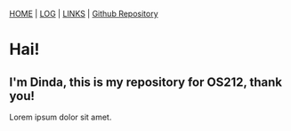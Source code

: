 [HOME](.) | [LOG](TXT/mylog.txt) | [LINKS](LINKS/) | [Github Repository](https://github.com/dindasrg/os212) 

# Hai!

## I'm Dinda, this is  my repository for OS212, thank you!

Lorem ipsum dolor sit amet.
